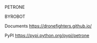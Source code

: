 PETRONE

BYROBOT

Documents
https://dronefighters.github.io/

PyPI
https://pypi.python.org/pypi/petrone



